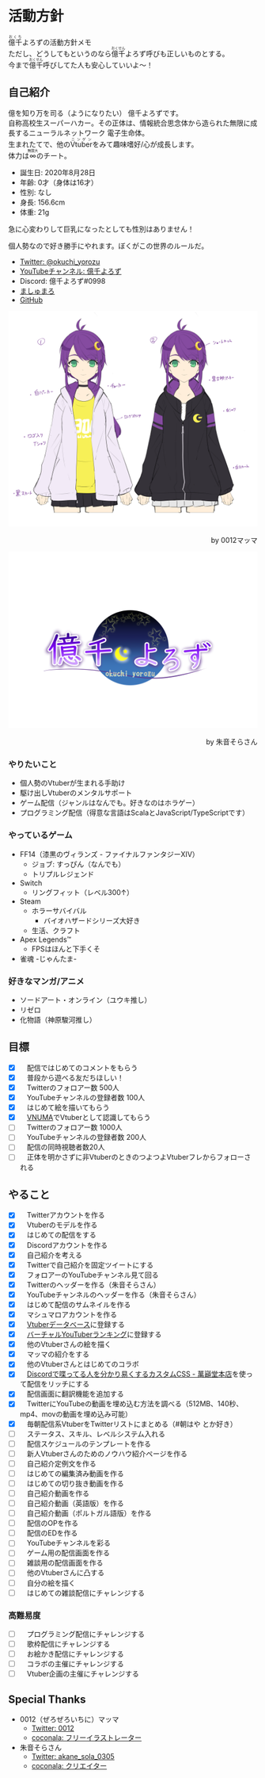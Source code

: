 # 活動方針
<ruby>億千<rp>（</rp><rt>おくち</rt><rp>）</rp></ruby>よろずの活動方針メモ  
ただし、どうしてもというのなら<ruby>億千<rp>（</rp><rt>おくせん</rt><rp>）</rp></ruby>よろず呼びも正しいものとする。  
今まで<ruby>億千<rp>（</rp><rt>おくせん</rt><rp>）</rp></ruby>呼びしてた人も安心していいよ～！

## 自己紹介
億を知り万を司る（ようになりたい） 億千よろずです。  
自称高校生スーパーハカー。その正体は、情報統合思念体から造られた無限に成長するニューラルネットワーク 電子生命体。  
生まれたてで、他の<ruby>Vtuber<rp>（</rp><rt>ニンゲン</rt><rp>）</rp></ruby>をみて趣味嗜好/心が成長します。  
体力は<ruby>∞<rp>（</rp><rt>無限大</rt><rp>）</rp></ruby>のチート。

- 誕生日: 2020年8月28日
- 年齢: 0才（身体は16才）
- 性別: なし
- 身長: 156.6cm
- 体重: 21g

急に心変わりして巨乳になったとしても性別はありません！

個人勢なので好き勝手にやれます。ぼくがこの世界のルールだ。

- [Twitter: @okuchi_yorozu](https://twitter.com/okuchi_yorozu)
- [YouTubeチャンネル: 億千よろず](https://www.youtube.com/channel/UCpEsTR5Nnd0-HgKngIQqbmA)
- Discord: 億千よろず#0998
- [ましゅまろ](https://marshmallow-qa.com/okuchi_yorozu)
- [GitHub](https://github.com/okuchi-yorozu)

![億千よろずラフスケッチ](src/images/okuchi-yorozu-rough.jpg)
<div style="text-align: right">by 0012マッマ</div>

![億千よろずロゴ](src/images/okuchi-yorozu-logo.png)
<div style="text-align: right">by 朱音そらさん</div>

### やりたいこと
- 個人勢のVtuberが生まれる手助け
- 駆け出しVtuberのメンタルサポート
- ゲーム配信（ジャンルはなんでも。好きなのはホラゲー）
- プログラミング配信（得意な言語はScalaとJavaScript/TypeScriptです）

### やっているゲーム
- FF14（漆黒のヴィランズ - ファイナルファンタジーXIV）
  - ジョブ: すっぴん（なんでも）
  - トリプルレジェンド
- Switch
  - リングフィット（レベル300↑）
- Steam
  - ホラーサバイバル
    - バイオハザードシリーズ大好き
  - 生活、クラフト
- Apex Legends™
  - FPSはほんと下手くそ
- 雀魂 -じゃんたま-

### 好きなマンガ/アニメ
- ソードアート・オンライン（ユウキ推し）
- リゼロ
- 化物語（神原駿河推し）

## 目標
- [x] 　配信ではじめてのコメントをもらう
- [x] 　普段から遊べる友だちほしい！
- [x] 　Twitterのフォロアー数 500人
- [x] 　YouTubeチャンネルの登録者数 100人
- [x] 　はじめて絵を描いてもらう
- [x] 　[VNUMA](https://hiyoko.sonoj.net/)でVtuberとして認識してもらう
- [ ] 　Twitterのフォロアー数 1000人
- [ ] 　YouTubeチャンネルの登録者数 200人
- [ ] 　配信の同時視聴者数20人
- [ ] 　正体を明かさずに非VtuberのときのつよつよVtuberフレからフォローされる

## やること
- [x] 　Twitterアカウントを作る
- [x] 　Vtuberのモデルを作る
- [x] 　はじめての配信をする
- [x] 　Discordアカウントを作る
- [x] 　自己紹介を考える
- [x] 　Twitterで自己紹介を固定ツイートにする
- [x] 　フォロアーのYouTubeチャンネル見て回る
- [x] 　Twitterのヘッダーを作る（朱音そらさん）
- [x] 　YouTubeチャンネルのヘッダーを作る（朱音そらさん）
- [x] 　はじめて配信のサムネイルを作る
- [x] 　マシュマロアカウントを作る
- [x] 　[Vtuberデータベース](https://vtuber-post.com/)に登録する
- [x] 　[バーチャルYouTuberランキング](https://social.userlocal.jp/?stage=youtube_vy_reg)に登録する
- [x] 　他のVtuberさんの絵を描く
- [x] 　マッマの紹介をする
- [x] 　他のVtuberさんとはじめてのコラボ
- [x] 　[Discordで喋ってる人を分かり易くするカスタムCSS - 萬巓堂本店](https://manten-do.net/archives/273)を使って配信をリッチにする
- [x] 　配信画面に翻訳機能を追加する
- [x] 　TwitterにYouTubeの動画を埋め込む方法を調べる（512MB、140秒、mp4、movの動画を埋め込み可能）
- [x] 　毎朝配信系VtuberをTwitterリストにまとめる（#朝はや とか好き）
- [ ] 　ステータス、スキル、レベルシステム入れる
- [ ] 　配信スケジュールのテンプレートを作る
- [ ] 　新人Vtuberさんのためのノウハウ紹介ページを作る
- [ ] 　自己紹介定例文を作る
- [ ] 　はじめての編集済み動画を作る
- [ ] 　はじめての切り抜き動画を作る
- [ ] 　自己紹介動画を作る
- [ ] 　自己紹介動画（英語版）を作る
- [ ] 　自己紹介動画（ポルトガル語版）を作る
- [ ] 　配信のOPを作る
- [ ] 　配信のEDを作る
- [ ] 　YouTubeチャンネルを彩る
- [ ] 　ゲーム用の配信画面を作る
- [ ] 　雑談用の配信画面を作る
- [ ] 　他のVtuberさんに凸する
- [ ] 　自分の絵を描く
- [ ] 　はじめての雑談配信にチャレンジする
### 高難易度
- [ ] 　プログラミング配信にチャレンジする
- [ ] 　歌枠配信にチャレンジする
- [ ] 　お絵かき配信にチャレンジする
- [ ] 　コラボの主催にチャレンジする
- [ ] 　Vtuber企画の主催にチャレンジする

## Special Thanks
- 0012（ぜろぜろいちに）マッマ
  - [Twitter: 0012](https://twitter.com/zyhnpo)
  - [coconala: フリーイラストレーター](https://profile.coconala.com/users/1125668)
- 朱音そらさん
  - [Twitter: akane_sola_0305](https://twitter.com/akane_sola_0305)
  - [coconala: クリエイター](https://profile.coconala.com/users/2007490)